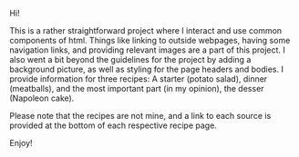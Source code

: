 Hi!

This is a rather straightforward project where I interact and use common components of
html. Things like linking to outside webpages, having some navigation links, and providing
relevant images are a part of this project. I also went a bit beyond the guidelines 
for the project by adding a background picture, as well as styling for the page headers and bodies. 
I provide information for three recipes: A starter (potato salad), dinner (meatballs), and the
most important part (in my opinion), the desser (Napoleon cake). 

Please note that the recipes are not mine, and a link to each source is provided at the bottom
of each respective recipe page. 

Enjoy!
